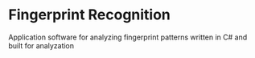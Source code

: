# Fingerprint Recognition
Application software for analyzing fingerprint patterns written in C# and built for analyzation
